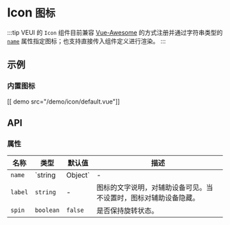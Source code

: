 # Icon <small>图标</small>

:::tip
VEUI 的 `Icon` 组件目前兼容 [Vue-Awesome](https://github.com/Justineo/vue-awesome) 的方式注册并通过字符串类型的 [`name`](#props-name) 属性指定图标；也支持直接传入组件定义进行渲染。
:::

## 示例

### 内置图标

[[ demo src="/demo/icon/default.vue"]]

## API

### 属性

| 名称 | 类型 | 默认值 | 描述 |
| -- | -- | -- | -- |
| ``name`` | `string | Object` | - | 图标名称或其组件定义。 |
| ``label`` | `string` | - | 图标的文字说明，对辅助设备可见。当不设置时，图标对辅助设备隐藏。 |
| ``spin`` | `boolean` | `false` | 是否保持旋转状态。 |
